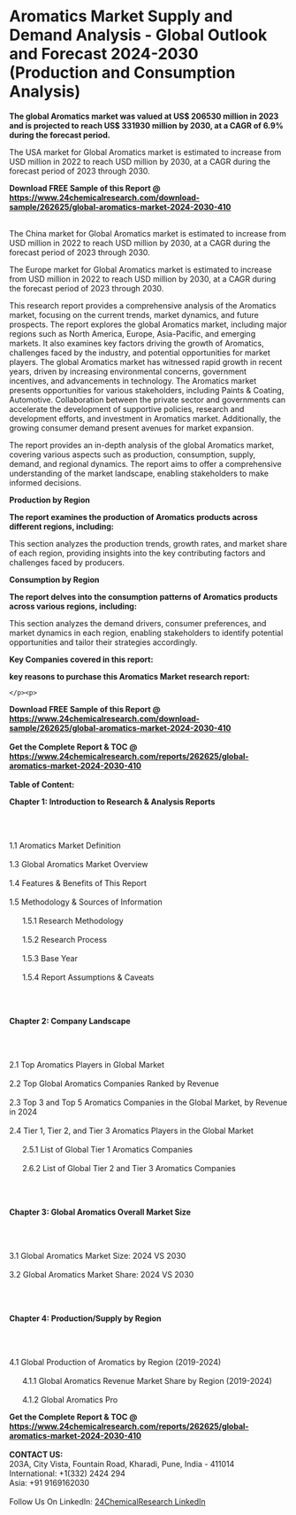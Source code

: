 <h1>Aromatics Market Supply and Demand Analysis - Global Outlook and Forecast 2024-2030 (Production and Consumption Analysis)</h1><p><strong>The global Aromatics market was valued at US$ 206530 million in 2023 and is projected to reach US$ 331930 million by 2030, at a CAGR of 6.9% during the forecast period.</strong></p><p>
</p><p>The USA market for Global Aromatics market is estimated to increase from USD million in 2022 to reach USD million by 2030, at a CAGR during the forecast period of 2023 through 2030.</p><div><b>Download FREE Sample of this Report @ 
            <a href="https://www.24chemicalresearch.com/download-sample/262625/global-aromatics-market-2024-2030-410">
            https://www.24chemicalresearch.com/download-sample/262625/global-aromatics-market-2024-2030-410</a></b></div><br><p>
</p><p>The China market for Global Aromatics market is estimated to increase from USD million in 2022 to reach USD million by 2030, at a CAGR during the forecast period of 2023 through 2030.</p><p>
</p><p>The Europe market for Global Aromatics market is estimated to increase from USD million in 2022 to reach USD million by 2030, at a CAGR during the forecast period of 2023 through 2030.</p><p>
</p><p>This research report provides a comprehensive analysis of the Aromatics market, focusing on the current trends, market dynamics, and future prospects. The report explores the global Aromatics market, including major regions such as North America, Europe, Asia-Pacific, and emerging markets. It also examines key factors driving the growth of Aromatics, challenges faced by the industry, and potential opportunities for market players. The global Aromatics market has witnessed rapid growth in recent years, driven by increasing environmental concerns, government incentives, and advancements in technology. The Aromatics market presents opportunities for various stakeholders, including Paints &amp; Coating, Automotive. Collaboration between the private sector and governments can accelerate the development of supportive policies, research and development efforts, and investment in Aromatics market. Additionally, the growing consumer demand present avenues for market expansion.</p><p>
</p><p>The report provides an in-depth analysis of the global Aromatics market, covering various aspects such as production, consumption, supply, demand, and regional dynamics. The report aims to offer a comprehensive understanding of the market landscape, enabling stakeholders to make informed decisions.</p><p>
</p><p><strong>Production by Region</strong></p><p>
</p><p><strong>The report examines the production of Aromatics products across different regions, including:</strong></p><p>
</p><p>
</p><p>This section analyzes the production trends, growth rates, and market share of each region, providing insights into the key contributing factors and challenges faced by producers.</p><p>
</p><p><strong>Consumption by Region</strong></p><p>
</p><p><strong>The report delves into the consumption patterns of Aromatics products across various regions, including:</strong></p><p>
</p><p>
</p><p>This section analyzes the demand drivers, consumer preferences, and market dynamics in each region, enabling stakeholders to identify potential opportunities and tailor their strategies accordingly.</p><p>
<strong>Key Companies covered in this report:</strong></p><p>
</p><p>
</p><p><strong>key reasons to purchase this Aromatics Market research report:</strong></p><p>

	</p><p>

</p><div><b>Download FREE Sample of this Report @ 
            <a href="https://www.24chemicalresearch.com/download-sample/262625/global-aromatics-market-2024-2030-410">
            https://www.24chemicalresearch.com/download-sample/262625/global-aromatics-market-2024-2030-410</a></b></div><br><div><b>Get the Complete Report & TOC @ 
            <a href="https://www.24chemicalresearch.com/reports/262625/global-aromatics-market-2024-2030-410">
            https://www.24chemicalresearch.com/reports/262625/global-aromatics-market-2024-2030-410</a></b></div><br>
            <b>Table of Content:</b><p><p><strong>Chapter 1: Introduction to Research &amp; Analysis Reports</strong></p><br />
<br />
<p>1.1 Aromatics Market Definition<br /><br />
1.3 Global Aromatics Market Overview<br /><br />
1.4 Features &amp; Benefits of This Report<br /><br />
1.5 Methodology &amp; Sources of Information<br /><br />
&nbsp;&nbsp;&nbsp;&nbsp;&nbsp; 1.5.1 Research Methodology<br /><br />
&nbsp;&nbsp;&nbsp;&nbsp;&nbsp; 1.5.2 Research Process<br /><br />
&nbsp;&nbsp;&nbsp;&nbsp;&nbsp; 1.5.3 Base Year<br /><br />
&nbsp;&nbsp;&nbsp;&nbsp;&nbsp; 1.5.4 Report Assumptions &amp; Caveats</p><br />
<br />
<p><strong>Chapter 2: Company Landscape</strong></p><br />
<br />
<p>2.1 Top Aromatics Players in Global Market<br /><br />
2.2 Top Global Aromatics Companies Ranked by Revenue<br /><br />
2.3 Top 3 and Top 5 Aromatics Companies in the Global Market, by Revenue in 2024<br /><br />
2.4 Tier 1, Tier 2, and Tier 3 Aromatics Players in the Global Market<br /><br />
&nbsp;&nbsp;&nbsp;&nbsp;&nbsp; 2.5.1 List of Global Tier 1 Aromatics Companies<br /><br />
&nbsp;&nbsp;&nbsp;&nbsp;&nbsp; 2.6.2 List of Global Tier 2 and Tier 3 Aromatics Companies</p><br />
<br />
<p><strong>Chapter 3: Global Aromatics Overall Market Size</strong></p><br />
<br />
<p>3.1 Global Aromatics Market Size: 2024 VS 2030<br /><br />
3.2 Global Aromatics Market Share: 2024 VS 2030</p><br />
<br />
<p><strong>Chapter 4: Production/Supply by Region</strong></p><br />
<br />
<p>4.1 Global Production of Aromatics by Region (2019-2024)<br /><br />
&nbsp;&nbsp;&nbsp;&nbsp;&nbsp; 4.1.1 Global Aromatics Revenue Market Share by Region (2019-2024)<br /><br />
&nbsp;&nbsp;&nbsp;&nbsp;&nbsp; 4.1.2 Global Aromatics Pro</p><div><b>Get the Complete Report & TOC @ 
            <a href="https://www.24chemicalresearch.com/reports/262625/global-aromatics-market-2024-2030-410">
            https://www.24chemicalresearch.com/reports/262625/global-aromatics-market-2024-2030-410</a></b></div><br><b>CONTACT US:</b><br>
            203A, City Vista, Fountain Road, Kharadi, Pune, India - 411014<br>
            International: +1(332) 2424 294<br>
            Asia: +91 9169162030 <br><br>
            Follow Us On LinkedIn: <a href="https://www.linkedin.com/company/24chemicalresearch/">24ChemicalResearch LinkedIn</a>
